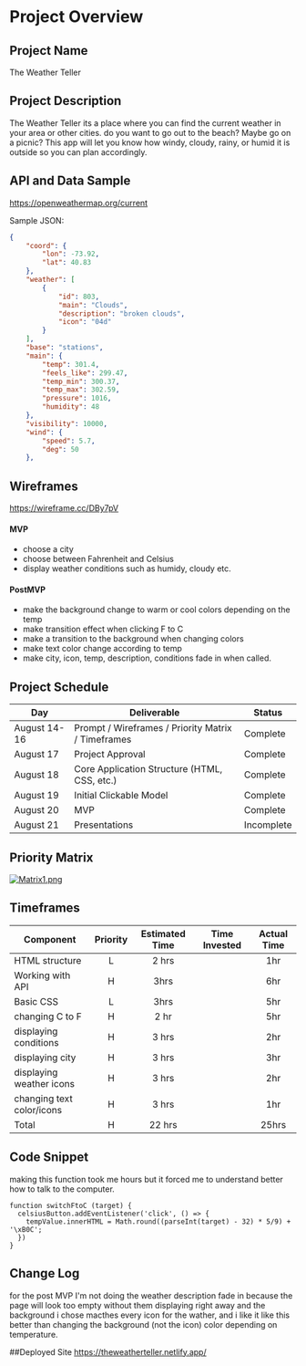 # Project Overview

## Project Name

The Weather Teller

## Project Description

The Weather Teller its a place where you can find the current weather in your area or other cities. 
do you want to go out to the beach? Maybe go on a picnic? This app will let you know how windy, cloudy, rainy, or humid it is outside so you can plan accordingly.

## API and Data Sample

https://openweathermap.org/current

Sample JSON:
```json
{
    "coord": {
        "lon": -73.92,
        "lat": 40.83
    },
    "weather": [
        {
            "id": 803,
            "main": "Clouds",
            "description": "broken clouds",
            "icon": "04d"
        }
    ],
    "base": "stations",
    "main": {
        "temp": 301.4,
        "feels_like": 299.47,
        "temp_min": 300.37,
        "temp_max": 302.59,
        "pressure": 1016,
        "humidity": 48
    },
    "visibility": 10000,
    "wind": {
        "speed": 5.7,
        "deg": 50
    },
```

## Wireframes

https://wireframe.cc/DBy7pV
 

#### MVP 

- choose a city
- choose between Fahrenheit and Celsius
- display weather conditions such as humidy, cloudy etc.

#### PostMVP  

- make the background change to warm or cool colors depending on the temp
- make transition effect when clicking F to C
- make a transition to the background when changing colors
- make text color change according to temp
- make city, icon, temp, description, conditions fade in when called.

## Project Schedule

|  Day | Deliverable | Status
|---|---| ---|
|August 14-16| Prompt / Wireframes / Priority Matrix / Timeframes | Complete
|August 17| Project Approval | Complete
|August 18| Core Application Structure (HTML, CSS, etc.) | Complete
|August 19| Initial Clickable Model  | Complete
|August 20| MVP | Complete
|August 21| Presentations | Incomplete

## Priority Matrix

[![Matrix1.png](https://i.postimg.cc/gjr4NpKj/Matrix1.png)](https://postimg.cc/T5Mr3ZFv)

## Timeframes


| Component | Priority | Estimated Time | Time Invested | Actual Time |
| --- | :---: |  :---: | :---: | :---: |
| HTML structure | L | 2 hrs|  | 1hr |
| Working with API | H | 3hrs|  | 6hr |
| Basic CSS | L | 3hrs|  | 5hr |
| changing C to F | H | 2 hr|  | 5hr |
| displaying conditions | H | 3 hrs|  | 2hr |
| displaying city | H | 3 hrs|  | 3hr |
| displaying weather icons | H | 3 hrs|  | 2hr |
| changing text color/icons | H | 3 hrs|  | 1hr |
| Total | H | 22 hrs|  | 25hrs |
## Code Snippet

making this function took me hours but it forced me to understand better how to talk to the computer. 

```
function switchFtoC (target) {
  celsiusButton.addEventListener('click', () => {
    tempValue.innerHTML = Math.round((parseInt(target) - 32) * 5/9) + '\xB0C';
  })
}
```

## Change Log
for the post MVP I'm not doing the weather description fade in because the page will look too empty without them displaying right away and the background i chose macthes every icon for the wather, and i like it like this better than changing the background (not the icon) color depending on temperature.

##Deployed Site
https://theweatherteller.netlify.app/
